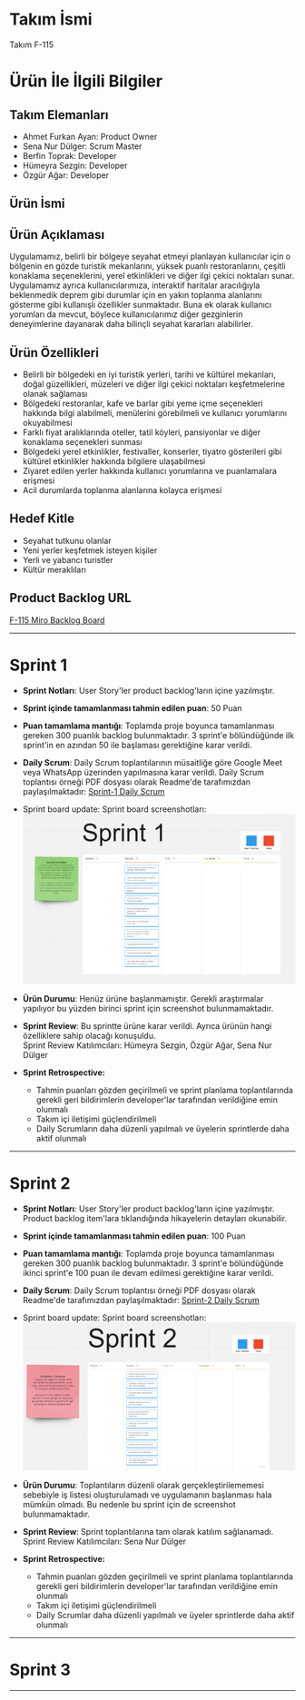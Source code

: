 # **Takım İsmi**

Takım F-115

# Ürün İle İlgili Bilgiler


## Takım Elemanları

- Ahmet Furkan Ayan: Product Owner
- Sena Nur Dülger: Scrum Master
- Berfin Toprak: Developer
- Hümeyra Sezgin: Developer
- Özgür Ağar: Developer

## Ürün İsmi


## Ürün Açıklaması
Uygulamamız, belirli bir bölgeye seyahat etmeyi planlayan kullanıcılar için o bölgenin en gözde turistik mekanlarını, yüksek puanlı restoranlarını, çeşitli konaklama seçeneklerini, yerel etkinlikleri ve diğer ilgi çekici noktaları sunar. Uygulamamız ayrıca kullanıcılarımıza, interaktif haritalar aracılığıyla beklenmedik deprem gibi durumlar için en yakın toplanma alanlarını gösterme gibi kullanışlı özellikler sunmaktadır. Buna ek olarak kullanıcı yorumları da mevcut, böylece kullanıcılarımız diğer gezginlerin deneyimlerine dayanarak daha bilinçli seyahat kararları alabilirler.

## Ürün Özellikleri
- Belirli bir bölgedeki en iyi turistik yerleri, tarihi ve kültürel mekanları, doğal güzellikleri, müzeleri ve diğer ilgi çekici noktaları keşfetmelerine olanak sağlaması
- Bölgedeki restoranlar, kafe ve barlar gibi yeme içme seçenekleri hakkında bilgi alabilmeli, menülerini görebilmeli ve kullanıcı yorumlarını okuyabilmesi
- Farklı fiyat aralıklarında oteller, tatil köyleri, pansiyonlar ve diğer konaklama seçenekleri sunması
- Bölgedeki yerel etkinlikler, festivaller, konserler, tiyatro gösterileri gibi kültürel etkinlikler hakkında bilgilere ulaşabilmesi
- Ziyaret edilen yerler hakkında kullanıcı yorumlarına ve puanlamalara erişmesi
- Acil durumlarda toplanma alanlarına kolayca erişmesi

## Hedef Kitle
- Seyahat tutkunu olanlar
- Yeni yerler keşfetmek isteyen kişiler
- Yerli ve yabancı turistler
- Kültür meraklıları
  

## Product Backlog URL
[F-115 Miro Backlog Board](https://miro.com/app/board/uXjVM9w-WaU=/)

---

# Sprint 1
- **Sprint Notları**: User Story'ler product backlog'ların içine yazılmıştır.

- **Sprint içinde tamamlanması tahmin edilen puan**: 50 Puan

- **Puan tamamlama mantığı**: Toplamda proje boyunca tamamlanması gereken 300 puanlık backlog bulunmaktadır. 3 sprint'e bölündüğünde ilk sprint'in en azından 50 ile başlaması gerektiğine karar verildi.

- **Daily Scrum**: Daily Scrum toplantılarının müsaitliğe göre Google Meet veya WhatsApp üzerinden yapılmasına karar verildi. Daily Scrum toplantısı örneği PDF dosyası olarak Readme'de tarafımızdan paylaşılmaktadır: [Sprint-1 Daily Scrum](https://github.com/senadulger/OUA-BootcampTeam-F115/blob/main/ProjectManagement/F-115%20Sprint-1%20Daily%20Scrum%20Chats.pdf)

- Sprint board update: Sprint board screenshotları: 
![Backlog 1](https://github.com/senadulger/OUA-BootcampTeam-F115/blob/main/ProjectManagement/Sprint-1%20Miro%20Board.png)

- **Ürün Durumu**: Henüz ürüne başlanmamıştır. Gerekli araştırmalar yapılıyor bu yüzden birinci sprint için screenshot bulunmamaktadır.

- **Sprint Review**: Bu sprintte ürüne karar verildi. Ayrıca ürünün hangi özelliklere sahip olacağı konuşuldu.
  <br> Sprint Review Katılımcıları: Hümeyra Sezgin, Özgür Ağar, Sena Nur Dülger

- **Sprint Retrospective:**
  - Tahmin puanları gözden geçirilmeli ve sprint planlama toplantılarında gerekli geri bildirimlerin developer'lar tarafından verildiğine emin olunmalı
  - Takım içi iletişimi güçlendirilmeli
  - Daily Scrumların daha düzenli yapılmalı ve üyelerin sprintlerde daha aktif olunmalı
---

# Sprint 2
- **Sprint Notları**: User Story'ler product backlog'ların içine yazılmıştır. Product backlog item'lara tıklandığında hikayelerin detayları okunabilir.

- **Sprint içinde tamamlanması tahmin edilen puan**: 100 Puan

- **Puan tamamlama mantığı**: Toplamda proje boyunca tamamlanması gereken 300 puanlık backlog bulunmaktadır. 3 sprint'e bölündüğünde ikinci sprint'e 100 puan ile devam edilmesi gerektiğine karar verildi.

- **Daily Scrum**: Daily Scrum toplantısı örneği PDF dosyası olarak Readme'de tarafımızdan paylaşılmaktadır: [Sprint-2 Daily Scrum](https://github.com/senadulger/OUA-BootcampTeam-F115/blob/main/ProjectManagement/F-115%20Sprint-2%20Daily%20Scrum%20Chats.pdf)

- Sprint board update: Sprint board screenshotları: 
![Backlog 1](https://github.com/senadulger/OUA-BootcampTeam-F115/blob/main/ProjectManagement/Sprint-2%20Miro%20Board.png)

- **Ürün Durumu**: Toplantıların düzenli olarak gerçekleştirilememesi sebebiyle iş listesi oluşturulamadı ve uygulamanın başlanması hala mümkün olmadı. Bu nedenle bu sprint için de screenshot bulunmamaktadır.

- **Sprint Review**: Sprint toplantılarına tam olarak katılım sağlanamadı.
  <br> Sprint Review Katılımcıları: Sena Nur Dülger

- **Sprint Retrospective:**
  - Tahmin puanları gözden geçirilmeli ve sprint planlama toplantılarında gerekli geri bildirimlerin developer'lar tarafından verildiğine emin olunmalı
  - Takım içi iletişimi güçlendirilmeli
  - Daily Scrumlar daha düzenli yapılmalı ve üyeler sprintlerde daha aktif olunmalı

---

# Sprint 3

---
